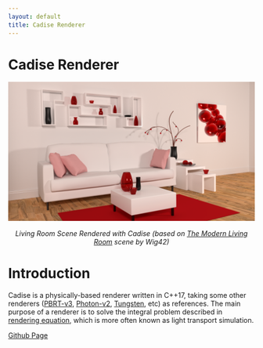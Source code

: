 ```yaml
---
layout: default
title: Cadise Renderer
---
```


# Cadise Renderer
![](/portfolio/cadise-renderer/living-room.png)
<p align="center"><i>Living Room Scene Rendered with Cadise (based on <a href="https://www.blendswap.com/blend/13491">The Modern Living Room</a> scene by Wig42)</i></p>

# Introduction
Cadise is a physically-based renderer written in C++17, taking some other renderers ([PBRT-v3](https://github.com/mmp/pbrt-v3), [Photon-v2](https://github.com/TzuChieh/Photon-v2), [Tungsten](https://github.com/tunabrain/tungsten), etc) as references. The main purpose of a renderer is to solve the integral problem described in [rendering equation](https://en.wikipedia.org/wiki/Rendering_equation), which is more often known as light transport simulation.

[Github Page](https://github.com/xh5a5n6k6/cadise)